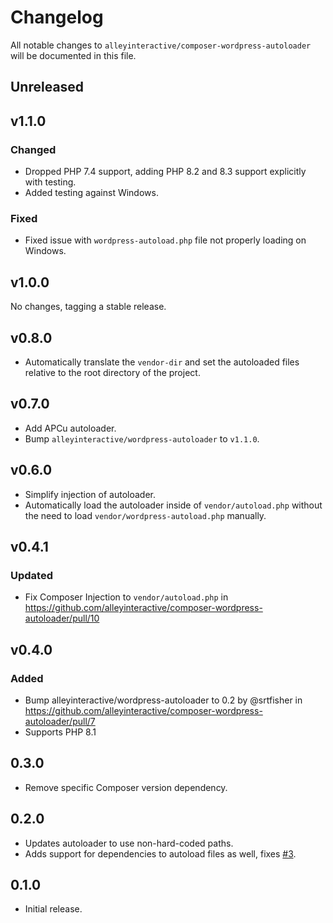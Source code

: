 # Changelog

All notable changes to `alleyinteractive/composer-wordpress-autoloader` will be
documented in this file.

## Unreleased

## v1.1.0

### Changed

- Dropped PHP 7.4 support, adding PHP 8.2 and 8.3 support explicitly with testing.
- Added testing against Windows.

### Fixed

- Fixed issue with `wordpress-autoload.php` file not properly loading on Windows.

## v1.0.0

No changes, tagging a stable release.

## v0.8.0

- Automatically translate the `vendor-dir` and set the autoloaded files relative to the root directory of the project.

## v0.7.0

- Add APCu autoloader.
- Bump `alleyinteractive/wordpress-autoloader` to `v1.1.0`.

## v0.6.0

- Simplify injection of autoloader.
- Automatically load the autoloader inside of `vendor/autoload.php` without the
  need to load `vendor/wordpress-autoload.php` manually.

## v0.4.1

### Updated

* Fix Composer Injection to `vendor/autoload.php` in https://github.com/alleyinteractive/composer-wordpress-autoloader/pull/10

## v0.4.0

### Added

- Bump alleyinteractive/wordpress-autoloader to 0.2 by @srtfisher in https://github.com/alleyinteractive/composer-wordpress-autoloader/pull/7
- Supports PHP 8.1

## 0.3.0

- Remove specific Composer version dependency.

## 0.2.0

- Updates autoloader to use non-hard-coded paths.
- Adds support for dependencies to autoload files as well, fixes [#3](https://github.com/alleyinteractive/composer-wordpress-autoloader/issues/3).

## 0.1.0

- Initial release.
